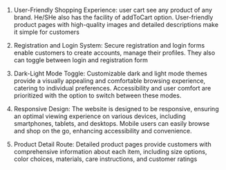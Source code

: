 1. User-Friendly Shopping Experience: 
user cart see any product of any brand. He/SHe also has the facility of addToCart option. User-friendly product pages with high-quality images and detailed descriptions make it simple for customers


2. Registration and Login System:
Secure registration and login forms enable customers to create accounts, manage their profiles. They also can toggle between login and registration form

3. Dark-Light Mode Toggle: 
Customizable dark and light mode themes provide a visually appealing and comfortable browsing experience, catering to individual preferences. Accessibility and user comfort are prioritized with the option to switch between these modes.

4. Responsive Design: 
The website is designed to be responsive, ensuring an optimal viewing experience on various devices, including smartphones, tablets, and desktops. Mobile users can easily browse and shop on the go, enhancing accessibility and convenience.


5. Product Detail Route: 
Detailed product pages provide customers with comprehensive information about each item, including size options, color choices, materials, care instructions, and customer ratings
